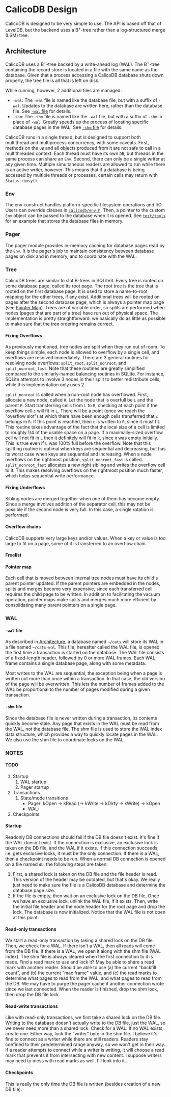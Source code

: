 # CalicoDB Design
CalicoDB is designed to be very simple to use.
The API is based off that of LevelDB, but the backend uses a B<sup>+</sup>-tree rather than a log-structured merge (LSM) tree.

## Architecture
CalicoDB uses a B<sup>+</sup>-tree backed by a write-ahead log (WAL).
The B<sup>+</sup>-tree containing the record store is located in a file with the same name as the database.
Given that a process accessing a CalicoDB database shuts down properly, the tree file is all that is left on disk.

While running, however, 2 additional files are managed:
+ `-wal`: The `-wal` file is named like the database file, but with a suffix of `-wal`.
Updates to the database are written here, rather than the database file.
See [`-wal` file](#-wal-file) for details.
+ `-shm`: The `-shm` file is named like the `-wal` file, but with a suffix of `-shm` in place of `-wal`.
Greatly speeds up the process of locating specific database pages in the WAL.
See [`-shm` file](#-shm-file) for details.

CalicoDB runs in a single thread, but is designed to support both multithread and multiprocess concurrency, with some caveats.
First, methods on the `DB` and all objects produced from it are not safe to call in a multithreaded context.
Each thread must have its own `DB`, but threads in the same process can share an `Env`.
Second, there can only be a single writer at any given time.
Multiple simultaneous readers are allowed to run while there is an active writer, however.
This means that if a database is being accessed by multiple threads or processes, certain calls may return with `Status::busy()`.

### Env
The env construct handles platform-specific filesystem operations and I/O.
Users can override classes in [`calicodb/env.h`](../include/calicodb/env.h).
Then, a pointer to the custom `Env` object can be passed to the database when it is opened.
See [`test/tools`](../test/tools) for an example that stores the database files in memory.

### Pager
The pager module provides in-memory caching for database pages read by the `Env`.
It is the pager's job to maintain consistency between database pages on disk and in memory, and to coordinate with the WAL.

### Tree
CalicoDB trees are similar to slot B-trees in SQLite3.
Every tree is rooted on some database page, called its root page.
The root tree is the tree that is rooted on the first database page.
It is used to store a name-to-root mapping for the other trees, if any exist.
Additional trees will be rooted on pages after the second database page, which is always a pointer map page (see [Pointer Map](#pointer-map)).
Trees are of variable order, so splits are performed when nodes (pages that are part of a tree) have run out of physical space.
The implementation is pretty straightforward: we basically do as little as possible to make sure that the tree ordering remains correct.

#### Fixing Overflows
As previously mentioned, tree nodes are split when they run out of room.
To keep things simple, each node is allowed to overflow by a single cell, and overflows are resolved immediately.
There are 3 general routines for resolving node overflows: `split_root`, `split_nonroot`, and `split_nonroot_fast`.
Note that these routines are greatly simplified compared to the similarly-named balancing routines in SQLite.
For instance, SQLite attempts to involve 3 nodes in their split to better redistribute cells, while this implementation only uses 2.

`split_nonroot` is called when a non-root node has overflowed.
First, allocate a new node, called `R`.
Let the node that is overfull be `L` and the parent `P`.
Start transferring cells from `L` to `R`, checking at each point if the overflow cell `c` will fit in `L`.
There will be a point (once we reach the "overflow slot") at which there have been enough cells transferred that `c` belongs in `R`.
If this point is reached, then `c` is written to `R`, since it must fit.
This routine takes advantage of the fact that the local size of a cell is limited to roughly 1/4 of the usable space on a page.
If a maximally-sized overflow cell will not fit in `L` then it definitely will fit in `R`, since `R` was empty initially.
This is true even if `L` was 100% full before the overflow.
Note that this splitting routine is optimal when keys are sequential and decreasing, but has its worst case when keys are sequential and increasing.
When a node overflows on the rightmost position, `split_nonroot_fast` is called.
`split_nonroot_fast` allocates a new right sibling and writes the overflow cell to it.
This makes resolving overflows on the rightmost position much faster, which helps sequential write performance.

#### Fixing Underflows
Sibling nodes are merged together when one of them has become empty.
Since a merge involves addition of the separator cell, this may not be possible if the second node is very full.
In this case, a single rotation is performed.

#### Overflow chains
CalicoDB supports very large keys and/or values.
When a key or value is too large to fit on a page, some of it is transferred to an overflow chain.

[//]: # (TODO)

#### Freelist
[//]: # (TODO)

#### Pointer map
[//]: # (TODO)

Each cell that is moved between internal tree nodes must have its child's parent pointer updated.
If the parent pointers are embedded in the nodes, splits and merges become very expensive, since each transferred cell requires the child page to be written.
In addition to facilitating the vacuum operation, pointer maps make splits and merges much more efficient by consolidating many parent pointers on a single page.

### WAL

#### `-wal` file
As described in [Architecture](#architecture), a database named `~/cats` will store its WAL in a file named `~/cats-wal`.
This file, hereafter called the WAL file, is opened the first time a transaction is started on the database.
The WAL file consists of a fixed-length header, followed by 0 or more WAL frames.
Each WAL frame contains a single database page, along with some metadata.

Most writes to the WAL are sequential, the exception being when a page is written out more than once within a transaction.
In that case, the old version of the page will be overwritten.
This lets the number of frames added to the WAL be proportional to the number of pages modified during a given transaction.

#### `-shm` file
Since the database file is never written during a transaction, its contents quickly become stale.
Any page that exists in the WAL must be read from the WAL, not the database file.
The shm file is used to store the WAL index data structure, which provides a way to quickly locate pages in the WAL.
We also use the shm file to coordinate locks on the WAL.

### NOTES

#### TODO
1. Startup
   1. WAL startup
   2. Pager startup
2. Transactions
   1. State/mode transitions
      + Pager: kOpen -> kRead (-> kWrite -> kDirty -> kWrite) -> kOpen
      + WAL: 
3. Checkpoints

#### Startup
Readonly DB connections should fail if the DB file doesn't exist.
It's fine if the WAL doesn't exist.
If the connection is exclusive, an exclusive lock is taken on the DB file, and the WAL if it exists.
If this connection succeeds, i.e. gets exclusive locks, it must be the only connection.
If there is a WAL, then a checkpoint needs to be run.
When a normal DB connection is opened on a file named `db`, the following steps are taken:
1. First, a shared lock is taken on the DB file and the file header is read. 
This version of the header may be outdated, but that's okay. 
We really just need to make sure the file is a CalicoDB database and determine the database page size.
2. If the file is empty, then wait on an exclusive lock on the DB file.
Once we have an exclusive lock, unlink the WAL file, if it exists.
Then, write the initial file header and the node header for the root page and drop the lock.
The database is now initialized.
Notice that the WAL file is not open at this point.

#### Read-only transactions
We start a read-only transaction by taking a shared lock on the DB file.
Then, we check for a WAL.
If there isn't a WAL, then all reads will come from the DB file.
If there is a WAL, we open it along with the shm file (WAL index).
The shm file is always cleared when the first connection to it is made.
Find a read mark to use and lock it?
May be able to share a read mark with another reader.
Should be able to use (a) the current "backfill count", and (b) the current "max frame" value, and (c) the read marks to determine what pages to read from the WAL, and what pages to read from the DB.
We may have to purge the pager cache if another connection wrote since we last connected.
When the reader is finished, drop the shm lock, then drop the DB file lock.

#### Read-write transactions
Like with read-only transactions, we first take a shared lock on the DB file.
Writing to the database doesn't actually write to the DB file, just the WAL, so we never need more than a shared lock.
Check for a WAL.
If no WAL exists, create one.
Either way, lock the "writer" byte in the shm file.
I believe it's fine to connect as a writer while there are still readers.
Readers stay confined to their predetermined range anyway, so we won't get in their way.
If a reader attempts to connect while a writer is writing, it will choose a read mark that prevents it from intersecting with new content.
I suppose writers may need to mess with read marks as well, I'll look into it...

#### Checkpoints
This is really the only time the DB file is written (besides creation of a new DB file).
